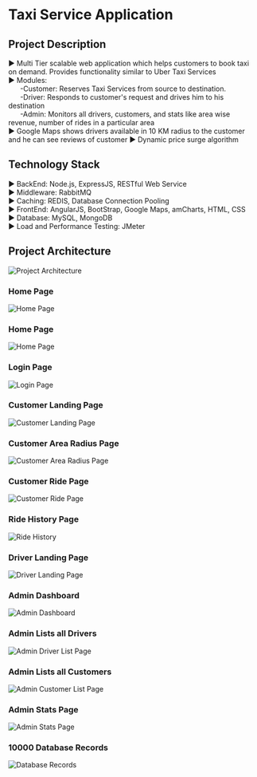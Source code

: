 # Taxi Service Application


## Project Description
► Multi Tier scalable web application which helps customers to book taxi on demand. Provides  functionality similar to Uber Taxi Services<br>
► Modules:<br>
&nbsp;&nbsp;&nbsp;&nbsp;&nbsp;&nbsp;-Customer: Reserves Taxi Services from source to destination. <br>
&nbsp;&nbsp;&nbsp;&nbsp;&nbsp;&nbsp;-Driver: Responds to customer's request and drives him to his destination <br>
&nbsp;&nbsp;&nbsp;&nbsp;&nbsp;&nbsp;-Admin: Monitors all drivers, customers, and stats like area wise revenue, number of rides in a particular area<br>
► Google Maps shows drivers available in 10 KM radius to the customer and he can see reviews of customer
► Dynamic price surge algorithm


## Technology Stack
► BackEnd: Node.js, ExpressJS, RESTful Web Service<br>
► Middleware: RabbitMQ<br>
► Caching: REDIS, Database Connection Pooling<br>
► FrontEnd: AngularJS, BootStrap, Google Maps, amCharts, HTML, CSS<br>
► Database: MySQL, MongoDB<br>
► Load and Performance Testing: JMeter<br>
  

## Project Architecture
![Project Architecture](screenshots/architecture.png "Architecture:")


### Home Page
![Home Page](screenshots/login2.png "Home Page:")


### Home Page
![Home Page](screenshots/login1.png "Home Page:")


### Login Page
![Login Page](screenshots/signin.png "Login Page:")


### Customer Landing Page
![Customer Landing Page](screenshots/customerlanding.png "Customer Landing Page:")


### Customer Area Radius Page
![Customer Area Radius Page](screenshots/mapradius.png "Customer Area Radius Page:")


### Customer Ride Page
![Customer Ride Page](screenshots/mapanimation.png "Customer Ride Page:")


### Ride History Page
![Ride History](screenshots/ridehistory.png "Ride History:")


### Driver Landing Page
![Driver Landing Page](screenshots/driverlanding.png "Driver Landing Page:")


### Admin Dashboard
![Admin Dashboard](screenshots/admindashboard.png "Admin Dashboard:")


### Admin Lists all Drivers
![Admin Driver List Page](screenshots/listalldrivers.png "Admin Driver List Page:")



### Admin Lists all Customers
![Admin Customer List Page](screenshots/listallcustomers.png "Admin Customer List Page:")


### Admin Stats Page
![Admin Stats Page](screenshots/revenuestats.jpg "Admin Stats Page:")


### 10000 Database Records
![Database Records](screenshots/database.png "Database Records:")


















